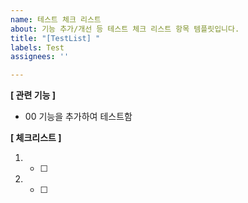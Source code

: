 ```yaml
---
name: 테스트 체크 리스트
about: 기능 추가/개선 등 테스트 체크 리스트 항목 템플릿입니다.
title: "[TestList] "
labels: Test
assignees: ''

---
```


**[ 관련 기능 ]**
 - 00 기능을 추가하여 테스트함

**[ 체크리스트 ]**
1. - [ ] 
2. - [ ]

